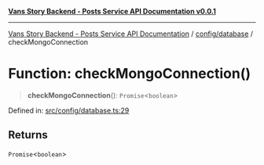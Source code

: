 [**Vans Story Backend - Posts Service API Documentation v0.0.1**](README.md)

***

[Vans Story Backend - Posts Service API Documentation](modules.md) / [config/database](config\database\README.md) / checkMongoConnection

# Function: checkMongoConnection()

> **checkMongoConnection**(): `Promise`\<`boolean`\>

Defined in: [src/config/database.ts:29](https://github.com/JONGHYUNVAN/vans_story_be_post/blob/30670f9b5f4ff4f94181bc9d1b844416ab74ddc8/src/config/database.ts#L29)

## Returns

`Promise`\<`boolean`\>
